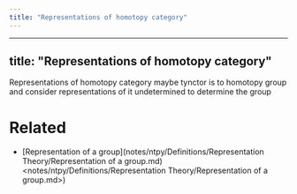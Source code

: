 ```yaml
---
title: "Representations of homotopy category"
---
```


---
title: "Representations of homotopy category"
---

      

Representations of homotopy category maybe tynctor is to homotopy group and consider representations of it undetermined to determine the group

# Related
- [Representation of a group](notes/ntpy/Definitions/Representation Theory/Representation of a group.md)<notes/ntpy/Definitions/Representation Theory/Representation of a group.md>)
